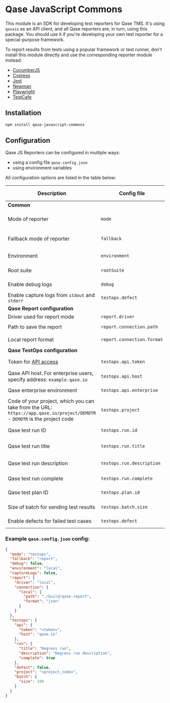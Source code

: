# Qase JavaScript Commons

This module is an SDK for developing test reporters for Qase TMS.
It's using `qaseio` as an API client, and all Qase reporters are, in turn,
using this package.
You should use it if you're developing your own test reporter for a special-purpose framework.

To report results from tests using a popular framework or test runner,
don't install this module directly and
use the corresponding reporter module instead:

* [CucumberJS](https://github.com/qase-tms/qase-javascript/tree/main/qase-cucumberjs#readme)
* [Cypress](https://github.com/qase-tms/qase-javascript/tree/main/qase-cypress#readme)
* [Jest](https://github.com/qase-tms/qase-javascript/tree/main/qase-jest#readme)
* [Newman](https://github.com/qase-tms/qase-javascript/tree/main/qase-newman#readme)
* [Playwright](https://github.com/qase-tms/qase-javascript/tree/main/qase-playwright#readme)
* [TestCafe](https://github.com/qase-tms/qase-javascript/tree/main/qase-testcafe#readme)

## Installation

```bash
npm install qase-javascript-commons
```

## Configuration

Qase JS Reporters can be configured in multiple ways:

- using a config file `qase.config.json`
- using environment variables

All configuration options are listed in the table below:

| Description                                                                                                           | Config file                | Environment variable            | Default value                           | Required | Possible values            |
|-----------------------------------------------------------------------------------------------------------------------|----------------------------|---------------------------------|-----------------------------------------|----------|----------------------------|
| **Common**                                                                                                            |                            |                                 |                                         |          |                            |
| Mode of reporter                                                                                                      | `mode`                     | `QASE_MODE`                     | `off`                                  | No       | `testops`, `report`, `off` |
| Fallback mode of reporter                                                                                             | `fallback`                 | `QASE_FALLBACK`                 | `off`                                   | No       | `testops`, `report`, `off` |
| Environment                                                                                                           | `environment`              | `QASE_ENVIRONMENT`              | undefined                              | No       | Any string                 |
| Root suite                                                                                                            | `rootSuite`                | `QASE_ROOT_SUITE`               | undefined                               | No       | Any string                 |
| Enable debug logs                                                                                                     | `debug`                    | `QASE_DEBUG`                    | `False`                                 | No       | `True`, `False`            |
| Enable capture logs from `stdout` and `stderr`                                                                        | `testops.defect`           | `QASE_CAPTURE_LOGS`             | `False`                                 | No       | `True`, `False`            |
| **Qase Report configuration**                                                                                         |                            |                                 |                                         |          |                            |
| Driver used for report mode                                                                                           | `report.driver`            | `QASE_REPORT_DRIVER`            | `local`                                 | No       | `local`                    |
| Path to save the report                                                                                               | `report.connection.path`   | `QASE_REPORT_CONNECTION_PATH`   | `./build/qase-report`                   |          |                            |
| Local report format                                                                                                   | `report.connection.format` | `QASE_REPORT_CONNECTION_FORMAT` | `json`                                  |          | `json`, `jsonp`            |
| **Qase TestOps configuration**                                                                                        |                            |                                 |                                         |          |                            |
| Token for [API access](https://developers.qase.io/#authentication)                                                    | `testops.api.token`        | `QASE_TESTOPS_API_TOKEN`        |  undefined                              | Yes      | Any string                 |
| Qase API host. For enterprise users, specify address: `example.qase.io`                                           | `testops.api.host`         | `QASE_TESTOPS_API_HOST`         | `qase.io`                               | No       | Any string                 |
| Qase enterprise environment                                                                                           | `testops.api.enterprise`   | `QASE_TESTOPS_API_ENTERPRISE`   | `False`                                 | No       | `True`, `False`            |
| Code of your project, which you can take from the URL: `https://app.qase.io/project/DEMOTR` - `DEMOTR` is the project code | `testops.project`          | `QASE_TESTOPS_PROJECT`          |  undefined                              | Yes      | Any string                 |
| Qase test run ID                                                                                                      | `testops.run.id`           | `QASE_TESTOPS_RUN_ID`           |  undefined                              | No       | Any integer                |
| Qase test run title                                                                                                   | `testops.run.title`        | `QASE_TESTOPS_RUN_TITLE`        | `Automated run <Current date and time>` | No       | Any string                 |
| Qase test run description                                                                                             | `testops.run.description`  | `QASE_TESTOPS_RUN_DESCRIPTION`  | `<Framework name> automated run`        | No       | Any string                 |
| Qase test run complete                                                                                                | `testops.run.complete`     | `QASE_TESTOPS_RUN_COMPLETE`     | `True`                                  |          | `True`, `False`            |
| Qase test plan ID                                                                                                     | `testops.plan.id`          | `QASE_TESTOPS_PLAN_ID`          |  undefined                              | No       | Any integer                |
| Size of batch for sending test results                                                                                | `testops.batch.size`       | `QASE_TESTOPS_BATCH_SIZE`       | `200`                                   | No       | Any integer                |
| Enable defects for failed test cases                                                                                  | `testops.defect`           | `QASE_TESTOPS_DEFECT`           | `False`                                 | No       | `True`, `False`            |

### Example `qase.config.json` config:

```json
{
  "mode": "testops",
  "fallback": "report",
  "debug": false,
  "environment": "local",
  "captureLogs": false,
  "report": {
    "driver": "local",
    "connection": {
      "local": {
        "path": "./build/qase-report",
        "format": "json"
      }
    }
  },
  "testops": {
    "api": {
      "token": "<token>",
      "host": "qase.io"
    },
    "run": {
      "title": "Regress run",
      "description": "Regress run description",
      "complete": true
    },
    "defect": false,
    "project": "<project_code>",
    "batch": {
      "size": 100
    }
  }
}
```

